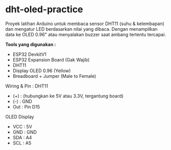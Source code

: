 # dht-oled-practice
Proyek latihan Arduino untuk membaca sensor DHT11 (suhu &amp; kelembapan) dan mengatur LED berdasarkan nilai yang dibaca.
Dengan menampilkan data ke OLED 0.96" atau menyalakan buzzer saat ambang tertentu tercapai.

**Tools yang digunakan :**
- ESP32 DevkitV1
- ESP32 Expansion Board (Gak Wajib)
- DHT11
- Display OLED 0.96 (Yellow)
- Breadboard + Jumper (Male to Female)

Wiring & Pin :
DHT11
- (+) : (hubungkan ke 5V atau 3.3V, tergantung board)
- (-) : GND
- Out : Pin D15
  
OLED Display
- VCC : 5V
- GND : GND
- SDA : A4
- SCL : A5
